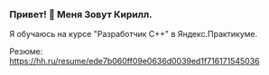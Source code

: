 ### Привет! 👋 Меня Зовут Кирилл.
 Я обучаюсь на курсе "Разработчик C++" в Яндекс.Практикуме.

Резюме: https://hh.ru/resume/ede7b060ff09e0636d0039ed1f716171545036
<!--
**maslov-k/maslov-k** is a ✨ _special_ ✨ repository because its `README.md` (this file) appears on your GitHub profile.

Here are some ideas to get you started:

- 🔭 I’m currently working on ...
- 🌱 I’m currently learning ...
- 👯 I’m looking to collaborate on ...
- 🤔 I’m looking for help with ...
- 💬 Ask me about ...
- 📫 How to reach me: ...
- 😄 Pronouns: ...
- ⚡ Fun fact: ...
-->

